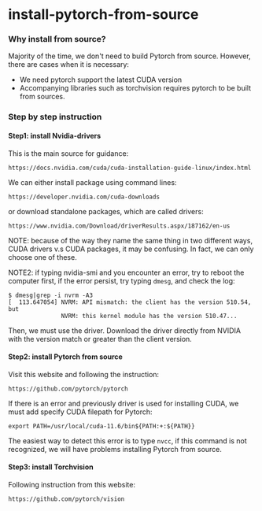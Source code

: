 # install-pytorch-from-source


### Why install from source?
Majority of the time, we don't need to build Pytorch from source. However, there are cases when it is necessary:
  + We need pytorch support the latest CUDA version
  + Accompanying libraries such as torchvision requires pytorch to be built from sources.

### Step by step instruction

#### Step1: install Nvidia-drivers
This is the main source for guidance:
```
https://docs.nvidia.com/cuda/cuda-installation-guide-linux/index.html
```

We can either install package using command lines:
```
https://developer.nvidia.com/cuda-downloads
```
or download standalone packages, which are called drivers:
```
https://www.nvidia.com/Download/driverResults.aspx/187162/en-us
```
NOTE: because of the way they name the same thing in two different ways, CUDA drivers v.s CUDA packages, it may be confusing. In fact, we can only choose one of these.

NOTE2: if typing nvidia-smi and you encounter an error, try to reboot the computer first, if the error persist, try typing `dmesg`, and check the log:
```
$ dmesg|grep -i nvrm -A3
[  113.647054] NVRM: API mismatch: the client has the version 510.54, but
               NVRM: this kernel module has the version 510.47...
```
Then, we must use the driver. Download the driver directly from NVIDIA with the version match or greater than the client version.

#### Step2: install Pytorch from source
Visit this website and following the instruction:
```
https://github.com/pytorch/pytorch
```
If there is an error and previously driver is used for installing CUDA, we must add specify CUDA filepath for Pytorch:
```
export PATH=/usr/local/cuda-11.6/bin${PATH:+:${PATH}}
```
The easiest way to detect this error is to type `nvcc`, if this command is not recognized, we will have problems installing Pytorch from source.

#### Step3: install Torchvision
Following instruction from this website:
```
https://github.com/pytorch/vision
```

